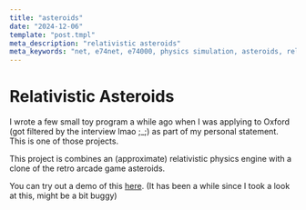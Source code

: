 ```yaml
---
title: "asteroids"
date: "2024-12-06"
template: "post.tmpl"
meta_description: "relativistic asteroids"
meta_keywords: "net, e74net, e74000, physics simulation, asteroids, relativity"
---
```


# Relativistic Asteroids

I wrote a few small toy program a while ago when I was applying to Oxford (got filtered by the interview lmao ;_;) as part of my personal statement. This is one of those projects.

This project is combines an (approximate) relativistic physics engine with a clone of the retro arcade game asteroids.

You can try out a demo of this [here](https://r2.e74000.net/wasm/run.html?path=asteroids.wasm). (It has been a while since I took a look at this, might be a bit buggy)
